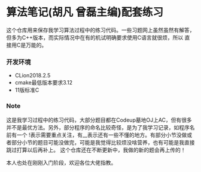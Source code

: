 # 算法笔记(胡凡 曾磊主编)配套练习
这个仓库用来保存我学习算法过程中的练习代码。一些习题网上虽然虽然有解答，但多为C++版本，而实际情况中在有的机试明确要求使用C语言就很烦，所以
直接用C是万能的。
### 开发环境
 * CLion2018.2.5
 * cmake最低版本要求3.12
 * 11版标准C
### Note
这是我学习过程中的练习代码，大部分题目都在Codeup墓地OJ上AC，但有很多并不是最优方法。另外，部分程序的命名比较奇怪，是为了我学习记录，如程序名前有一个
!表示需要重点关注，有__表示还有一些不懂的地方。有部分小节没做或者部分小节的题目可能没做完，可能是我觉得比较烦没啥营养，也有可能是我直接跳过打算以后再补上。
这个仓库还在不断更新中，我做的新的题会再上传的！

本人也处在刚刚入门阶段，欢迎各位大佬指教。
